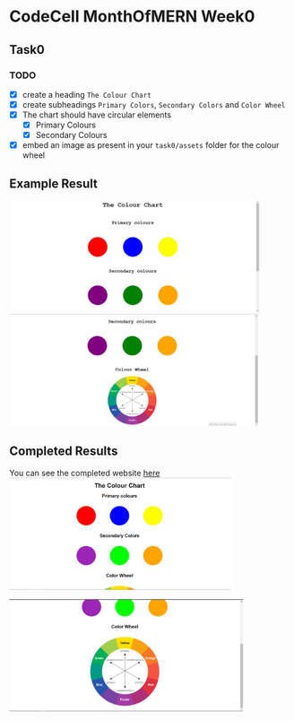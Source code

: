 # CodeCell MonthOfMERN Week0

## Task0

### TODO

- [x] create a heading `The Colour Chart`
- [x] create subheadings `Primary Colors`, `Secondary Colors` and `Color Wheel`
- [x] The chart should have circular elements
  - [x] Primary Colours
  - [x] Secondary Colours
- [x] embed an image as present in your `task0/assets` folder for the colour wheel

## Example Result

<img src="../assets/task0-ss1.jpg" height="200" />
<img src="../assets/task0-ss2.jpg" height="200" />

## Completed Results
You can see the completed website [here](https://vinaykanase.github.io/month-of-mern-week0-tasks/tasks/task0/)
<br />
<img src="./screenshots/Screenshot1.png" height="200" />
<br />

<img src="./screenshots/Screenshot2.png" height="200" />
